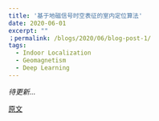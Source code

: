 ```yaml
---
title: '基于地磁信号时空表征的室内定位算法'
date: 2020-06-01
excerpt: ""
；permalink: /blogs/2020/06/blog-post-1/
tags:
  - Indoor Localization  
  - Geomagnetism
  - Deep Learning
---
```


*待更新...*   

[原文](https://zhuanlan.zhihu.com/p/144903171)